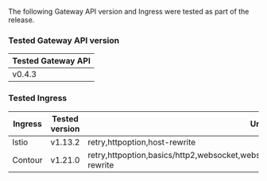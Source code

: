 <!--
  This documentation is inserted in release note for each release.
  All variables are defined in .
-->

The following Gateway API version and Ingress were tested as part of the release.

### Tested Gateway API version

| Tested Gateway API       |
| ------------------------ |
| v0.4.3 |

### Tested Ingress

| Ingress | Tested version          | Unavailable features           |
| ------- | ----------------------- | ------------------------------ |
| Istio   | v1.13.2     | retry,httpoption,host-rewrite   |
| Contour | v1.21.0    | retry,httpoption,basics/http2,websocket,websocket/split,grpc,grpc/split,visibility/path,visibility,update,host-rewrite |
